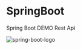 # SpringBoot
Spring Boot DEMO Rest Api

![spring-boot-logo](https://user-images.githubusercontent.com/22344432/194779255-be2e479d-38db-48fa-91de-1650e5265e10.png)

